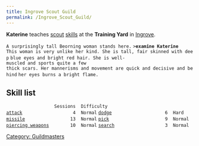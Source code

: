 ```yaml
---
title: Ingrove Scout Guild
permalink: /Ingrove_Scout_Guild/
---
```


**Katerine** teaches [scout](thief "wikilink")
[skills](skill "wikilink") at the **Training Yard** in
[Ingrove](Anduin_Vale#Ingrove "wikilink").

`A surprisingly tall Beorning woman stands here.`
`>`**`examine Katerine`**
`This woman is very unlike her kind. She is tall, fair skinned with deep`
`blue eyes and bright red hair. She is well-muscled and sports quite a few`
`thick scars. Her mannerisms and movement are quick and decisive and behind`
`her eyes burns a bright flame.`

## Skill list

`                  Sessions  Difficulty`
[`attack`](attack "wikilink")`                   4  Normal`
[`dodge`](dodge "wikilink")`                    6  Hard`
[`missile`](missile "wikilink")`                 13  Normal`
[`pick`](pick "wikilink")`                     9  Normal`
[`piercing weapons`](piercing_weapons "wikilink")`        10  Normal`
[`search`](search "wikilink")`                   3  Normal`

[Category: Guildmasters](Category:_Guildmasters "wikilink")